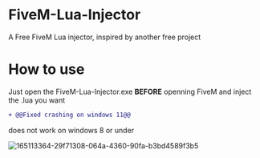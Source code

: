 # FiveM-Lua-Injector
A Free FiveM Lua injector, inspired by another free project     
# How to use  
Just open the FiveM-Lua-Injector.exe **BEFORE** openning FiveM and inject the .lua you want  
```diff
+ @@Fixed crashing on windows 11@@
```
does not work on windows 8 or under

![165113364-29f71308-064a-4360-90fa-b3bd4589f3b5](https://user-images.githubusercontent.com/105885878/169619902-d1716e7e-4c71-4bf4-a468-7086ce4884ef.png)
